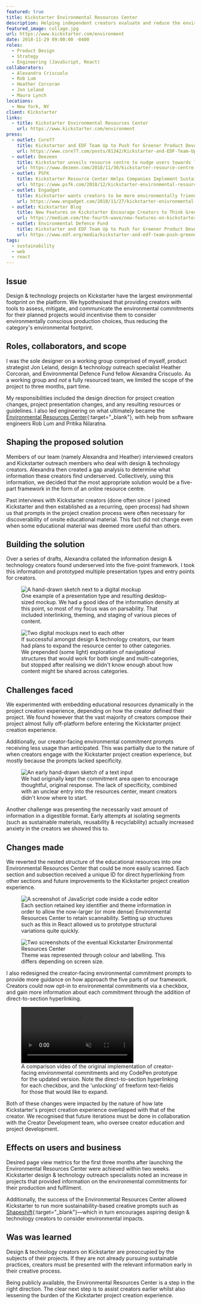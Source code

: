 ```yaml
---
featured: true
title: Kickstarter Environmental Resources Center
description: Helping independent creators evaluate and reduce the environmental impact of their products.
featured_image: collage.jpg
url: https://www.kickstarter.com/environment
date: 2018-11-29 09:00:00 -0400
roles:
  - Product Design
  - Strategy
  - Engineering (JavaScript, React)
collaborators:
  - Alexandra Criscuolo
  - Rob Lum
  - Heather Corcoran
  - Jon Leland
  - Maura Lynch
locations:
  - New York, NY
client: Kickstarter
links:
  - title: Kickstarter Environmental Resources Center
    url: https://www.kickstarter.com/environment
press:
  - outlet: Core77
    title: Kickstarter and EDF Team Up to Push for Greener Product Development
    url: https://www.core77.com/posts/81342/Kickstarter-and-EDF-Team-Up-to-Push-for-Greener-Product-Development
  - outlet: Deezeen
    title: Kickstarter unveils resource centre to nudge users towards launching sustainable products
    url: https://www.dezeen.com/2018/11/30/kickstarter-resource-centre-sustainable/
  - outlet: PSFK
    title: Kickstarter Resource Center Helps Companies Implement Sustainable Practices
    url: https://www.psfk.com/2018/12/kickstarter-environmental-resource-center.html
  - outlet: Engadget
    title: Kickstarter wants creators to be more environmentally friendly
    url: https://www.engadget.com/2018/11/27/kickstarter-enivronmental-commitments/
  - outlet: Kickstarter Blog
    title: New Features on Kickstarter Encourage Creators to Think Green
    url: https://medium.com/the-fourth-wave/new-features-on-kickstarter-encourage-creators-to-think-green-b17a05f41bab
  - outlet: Environmental Defence Fund
    title: Kickstarter and EDF Team Up to Push for Greener Product Development
    url: https://www.edf.org/media/kickstarter-and-edf-team-push-greener-product-development
tags:
  - sustainability
  - web
  - react
---
```


## Issue

Design & technology projects on Kickstarter have the largest environmental footprint on the platform. We hypothesised that providing creators with tools to assess, mitigate, and communicate the environmental commitments for their planned projects would incentivise them to consider environmentally conscious production choices, thus reducing the category's environmental footprint.

## Roles, collaborators, and scope

I was the sole designer on a working group comprised of myself, product strategist Jon Leland, design & technology outreach specialist Heather Corcoran, and Environmental Defence Fund fellow Alexandra Criscuolo. As a working group and _not_ a fully resourced team, we limited the scope of the project to three months, part time.

My responsibilities included the design direction for project creation changes, project presentation changes, and any resulting resources or guidelines. I also led engineering on what ultimately became the [Environmental Resources Center](http://kickstarter.com/environment){:target="_blank"}, with help from software engineers Rob Lum and Pritika Nilaratna.

## Shaping the proposed solution

Members of our team (namely Alexandra and Heather) interviewed creators and Kickstarter outreach members who deal with design & technology creators. Alexandra then created a gap analysis to determine what information these creators find underserved. Collectively, using this information, we decided that the most appropriate solution would be a five-part framework in the form of an online resource centre.

Past interviews with Kickstarter creators (done often since I joined Kickstarter and then established as a recurring, open process) had shown us that prompts in the project creation process were often necessary for discoverability of onsite educational material. This fact did not change even when some educational material was deemed more useful than others.

## Building the solution

Over a series of drafts, Alexandra collated the information design & technology creators found underserved into the five-point framework. I took this information and prototyped multiple presentation types and entry points for creators.

<figure>
  <img data-src="https://ik.imagekit.io/dw/work/environmental-resources-center/desktop-header-section.jpg" alt="A hand-drawn sketch next to a digital mockup">
  <figcaption>One example of a presentation type and resulting desktop-sized mockup. We had a good idea of the information density at this point, so most of my focus was on parsability. That included interlinking, theming, and staging of various pieces of content.</figcaption>
</figure>

<figure>
  <img data-src="https://ik.imagekit.io/dw/work/environmental-resources-center/multi-section-directory.jpg" alt="Two digital mockups next to each other">
  <figcaption>If successful amongst design & technology creators, our team had plans to expand the resource center to other categories. We prepended (some light) exploration of navigational structures that would work for both single and multi-categories, but stopped after realising we didn't know enough about how content might be shared across categories.</figcaption>
</figure>

## Challenges faced

We experimented with embedding educational resources dynamically in the project creation experience, depending on how the creator defined their project. We found however that the vast majority of creators compose their project almost fully off-platform before entering the Kickstarter project creation experience.

Additionally, our creator-facing environmental commitment prompts receiving less usage than anticipated. This was partially due to the nature of when creators engage with the Kickstarter project creation experience, but mostly because the prompts lacked specificity.


<figure>
  <img data-src="https://ik.imagekit.io/dw/work/environmental-resources-center/environmental-commitments-prompts.jpg" alt="An early hand-drawn sketch of a text input">
  <figcaption>We had originally kept the commitment area open to encourage thoughtful, original response. The lack of specificity, combined with an unclear entry into the resources center, meant creators didn't know where to start.</figcaption>
</figure>

Another challenge was presenting the necessarily vast amount of information in a digestible format. Early attempts at isolating segments (such as sustainable materials, reusability & recyclability) actually increased anxiety in the creators we showed this to.

## Changes made

We reverted the nested structure of the educational resources into one Environmental Resources Center that could be more easily scanned. Each section and subsection received a unique ID for direct hyperlinking from other sections and future improvements to the Kickstarter project creation experience.

<figure>
  <img data-src="https://ik.imagekit.io/dw/work/environmental-resources-center/page-sections-theming.jpg" alt="A screenshot of JavaScript code inside a code editor">
  <figcaption>Each section retained key identifier and theme information in order to allow the now-larger (or more dense) Environmental Resources Center to retain scannability. Setting up structures such as this in React allowed us to prototype structural variations quite quickly.</figcaption>
</figure>

<figure>
  <img data-src="https://ik.imagekit.io/dw/work/environmental-resources-center/responsive-sizing.jpg" alt="Two screenshots of the eventual Kickstarter Environmental Resources Center">
  <figcaption>Theme was represented through colour and labelling. This differs depending on screen size.</figcaption>
</figure>

I also redesigned the creator-facing environmental commitment prompts to provide more guidance on how approach the five parts of our framework. Creators could now opt-in to environmental commitments via a checkbox, and gain more information about each commitment through the addition of direct-to-section hyperlinking.

<figure>
  <video muted loop playsinline controls>
  <source src="https://ik.imagekit.io/dw/video/environmental-commitments-changes.mp4" type="video/mp4">    
  </video>
  <figcaption>A comparison video of the original implementation of creator-facing environmental commitments and my CodePen prototype for the updated version. Note the direct-to-section hyperlinking for each checkbox, and the 'unlocking' of freeform text-fields for those that would like to expand.</figcaption>
</figure>

Both of these changes were impacted by the nature of how late Kickstarter's project creation experience overlapped with that of the creator. We recognised that future iterations must be done in collaboration with the Creator Development team, who oversee creator education and project development.

## Effects on users and business

Desired page view metrics for the first three months after launching the Environmental Resources Center were achieved within two weeks. Kickstarter design & technology outreach specialists noted an increase in projects that provided information on the environmental commitments for their production and fulfilment.

Additionally, the success of the Environmental Resources Center allowed Kickstarter to run more sustainability-based creative prompts such as [Shapeshift](https://kickstarter.com/shapeshift){:target="_blank"}—which in turn encourages aspiring design & technology creators to consider environmental impacts.

## Was was learned

Design & technology creators on Kickstarter are preoccupied by the subjects of their projects. If they are not already pursuing sustainable practices, creators must be presented with the relevant information early in their creative process.

Being publicly available, the Environmental Resources Center is a step in the right direction. The clear next step is to assist creators earlier whilst also lessening the burden of the Kickstarter project creation experience.
